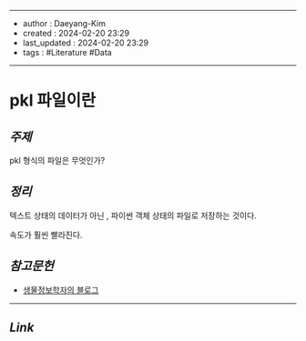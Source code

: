 
---
- author : Daeyang-Kim
- created : 2024-02-20 23:29
- last_updated : 2024-02-20 23:29
- tags : #Literature #Data
---

# pkl 파일이란

## *주제*

pkl 형식의 파일은 무엇인가?

## *정리*

텍스트 상태의 데이터가 아닌 , 파이썬 객체 상태의 파일로 저장하는 것이다.

속도가 훨씬 빨라진다.

## *참고문헌*

- [생물정보학자의 블로그](https://korbillgates.tistory.com/173)

---

## *Link*
